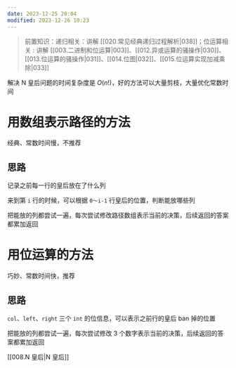```yaml
---
date: 2023-12-25 20:04
modified: 2023-12-26 10:23
---
```


>前置知识：递归相关：讲解 [[020.常见经典递归过程解析|038]]；位运算相关 : 讲解 [[003.二进制和位运算|003]]、[[012.异或运算的骚操作|030]]、[[013.位运算的骚操作|031]]、[[014.位图|032]]、[[015.位运算实现加减乘除|033]]

解决 N 皇后问题的时间复杂度是 $O(n!)$，好的方法可以大量剪枝，大量优化常数时间

# 用数组表示路径的方法

经典、常数时间慢，不推荐

## 思路

记录之前每一行的皇后放在了什么列

来到第 `i` 行的时候，可以根据 `0～i-1` 行皇后的位置，判断能放哪些列

把能放的列都尝试一遍，每次尝试修改路径数组表示当前的决策，后续返回的答案都累加返回

# 用位运算的方法

巧妙、常数时间快，推荐

## 思路

`col`、`left`、`right` 三个 `int` 的位信息，可以表示之前行的皇后 ban 掉的位置

把能放的列都尝试一遍，每次尝试修改 3 个数字表示当前的决策，后续返回的答案都累加返回

[[008.N 皇后|N 皇后]]
